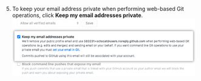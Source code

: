 5. To keep your email address private when performing web-based Git operations, click **Keep my email addresses private**. ![Bild des Kontrollkästchens, um Deine E-Mail-Adresse privat zu halten](/assets/images/help/settings/email_privacy.png)
